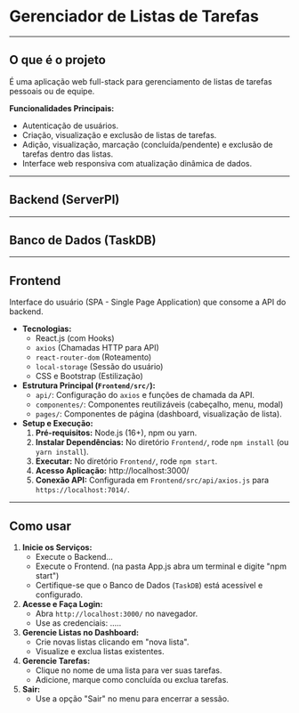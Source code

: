 # Gerenciador de Listas de Tarefas

---

## O que é o projeto

É uma aplicação web full-stack para gerenciamento de listas de tarefas pessoais ou de equipe.

**Funcionalidades Principais:**
* Autenticação de usuários.
* Criação, visualização e exclusão de listas de tarefas.
* Adição, visualização, marcação (concluída/pendente) e exclusão de tarefas dentro das listas.
* Interface web responsiva com atualização dinâmica de dados.

---

## Backend (ServerPI)


---

## Banco de Dados (TaskDB)



---

## Frontend

Interface do usuário (SPA - Single Page Application) que consome a API do backend.

* **Tecnologias:**
    * React.js (com Hooks)
    * `axios` (Chamadas HTTP para API)
    * `react-router-dom` (Roteamento)
    * `local-storage` (Sessão do usuário)
    * CSS e Bootstrap (Estilização)
* **Estrutura Principal (`Frontend/src/`):**
    * `api/`: Configuração do `axios` e funções de chamada da API.
    * `componentes/`: Componentes reutilizáveis (cabeçalho, menu, modal)
    * `pages/`: Componentes de página (dashboard, visualização de lista).
* **Setup e Execução:**
    1.  **Pré-requisitos:** Node.js (16+), npm ou yarn.
    2.  **Instalar Dependências:** No diretório `Frontend/`, rode `npm install` (ou `yarn install`).
    3.  **Executar:** No diretório `Frontend/`, rode `npm start`.
    4.  **Acesso Aplicação:** http://localhost:3000/
    5.  **Conexão API:** Configurada em `Frontend/src/api/axios.js` para `https://localhost:7014/`.

---

## Como usar

1.  **Inicie os Serviços:**
    * Execute o Backend...
    * Execute o Frontend. (na pasta App.js abra um terminal e digite "npm start")
    * Certifique-se que o Banco de Dados (`TaskDB`) está acessível e configurado.
2.  **Acesse e Faça Login:**
    * Abra `http://localhost:3000/` no navegador.
    * Use as credenciais: .....
3.  **Gerencie Listas no Dashboard:**
    * Crie novas listas clicando em "nova lista".
    * Visualize e exclua listas existentes.
4.  **Gerencie Tarefas:**
    * Clique no nome de uma lista para ver suas tarefas.
    * Adicione, marque como concluída ou exclua tarefas.
5.  **Sair:**
    * Use a opção "Sair" no menu para encerrar a sessão.
